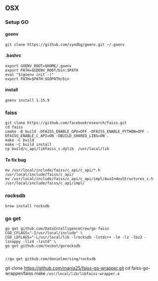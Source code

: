 ## OSX
### Setup GO
#### goenv
```
git clone https://github.com/syndbg/goenv.git ~/.goenv

```

#### .bashrc
```
export GOENV_ROOT=$HOME/.goenv
export PATH=$GOENV_ROOT/bin:$PATH
eval "$(goenv init -)"
export PATH=$PATH:$GOPATH/bin
```

#### install
```
goenv install 1.15.9
```

### faiss
```
git clone https://github.com/facebookresearch/faiss.git
cd faiss
cmake -B build -DFAISS_ENABLE_GPU=OFF -DFAISS_ENABLE_PYTHON=OFF -DFAISS_ENABLE_C_API=ON -DBUILD_SHARED_LIBS=ON .
make -C build
make -C build install
cp build/c_api/libfaiss_c.dylib  /usr/local/lib
```

#### To fix bug
```
mv /usr/local/include/faiss/c_api/c_api/*.h /usr/local/include/faiss/c_api/
mv /usr/local/include/faiss/c_api/c_api/impl/AuxIndexStructures_c.h  /usr/local/include/faiss/c_api/impl/
```


### rocksdb
```
brew install rocksdb
```

### go get
```
go get github.com/DataIntelligenceCrew/go-faiss
CGO_CFLAGS="-I/usr/local/include" \
CGO_LDFLAGS="-L/usr/local/lib -lrocksdb -lstdc++ -lm -lz -lbz2 -lsnappy -llz4 -lzstd" \
go get github.com/tecbot/gorocksdb


//go get github.com/danielmorsing/rocksdb

```


git clone https://github.com/mania25/faiss-go-wrapper.git
cd faiss-go-wrapper/faiss
make
`/usr/local/lib/libfaiss-wrapper.a`
